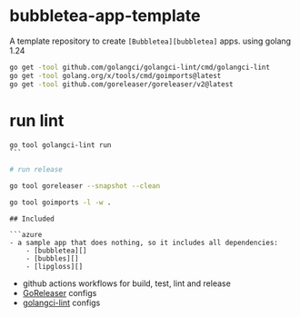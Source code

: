 # bubbletea-app-template

A template repository to create `[Bubbletea][bubbletea]` apps. using golang 1.24

```sh
go get -tool github.com/golangci/golangci-lint/cmd/golangci-lint
go get -tool golang.org/x/tools/cmd/goimports@latest
go get -tool github.com/goreleaser/goreleaser/v2@latest
```

# run lint

````sh
go tool golangci-lint run
```

# run release
````

```sh
go tool goreleaser --snapshot --clean
```
```sh 
go tool goimports -l -w .
```

````
## Included

```azure
- a sample app that does nothing, so it includes all dependencies:
	- [bubbletea][]
	- [bubbles][]
	- [lipgloss][]
````

- github actions workflows for build, test, lint and release
- [GoReleaser][goreleaser] configs
- [golangci-lint][lint] configs

[bubbletea]: https://github.com/charmbracelet/bubbletea
[bubbles]: https://github.com/charmbracelet/bubbles
[lipgloss]: https://github.com/charmbracelet/lipgloss
[goreleaser]: https://goreleaser.com
[lint]: https://golangci-lint.run
